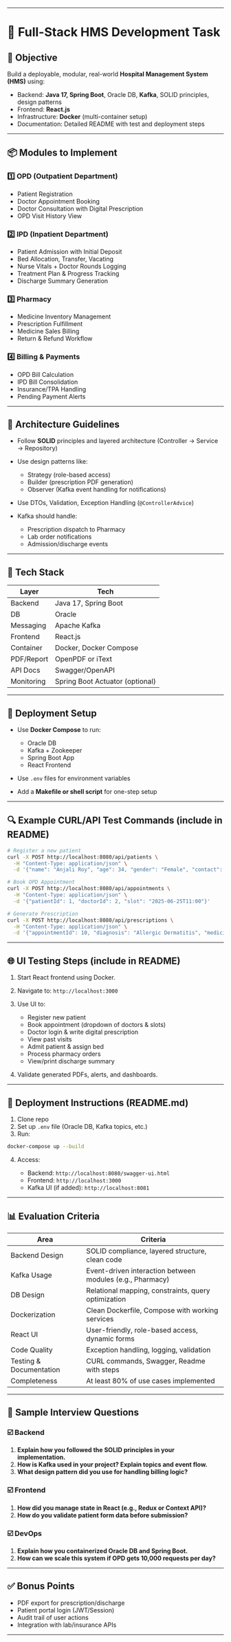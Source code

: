 
---

# 📝 Full-Stack HMS Development Task

## 🎯 **Objective**

Build a deployable, modular, real-world **Hospital Management System (HMS)** using:

* Backend: **Java 17, Spring Boot**, Oracle DB, **Kafka**, SOLID principles, design patterns
* Frontend: **React.js**
* Infrastructure: **Docker** (multi-container setup)
* Documentation: Detailed README with test and deployment steps

---

## 📦 Modules to Implement

### 1️⃣ **OPD (Outpatient Department)**

* Patient Registration
* Doctor Appointment Booking
* Doctor Consultation with Digital Prescription
* OPD Visit History View

### 2️⃣ **IPD (Inpatient Department)**

* Patient Admission with Initial Deposit
* Bed Allocation, Transfer, Vacating
* Nurse Vitals + Doctor Rounds Logging
* Treatment Plan & Progress Tracking
* Discharge Summary Generation

### 3️⃣ **Pharmacy**

* Medicine Inventory Management
* Prescription Fulfillment
* Medicine Sales Billing
* Return & Refund Workflow

### 4️⃣ **Billing & Payments**

* OPD Bill Calculation
* IPD Bill Consolidation
* Insurance/TPA Handling
* Pending Payment Alerts

---

## 📐 Architecture Guidelines

* Follow **SOLID** principles and layered architecture (Controller → Service → Repository)
* Use design patterns like:

  * Strategy (role-based access)
  * Builder (prescription PDF generation)
  * Observer (Kafka event handling for notifications)
* Use DTOs, Validation, Exception Handling (`@ControllerAdvice`)
* Kafka should handle:

  * Prescription dispatch to Pharmacy
  * Lab order notifications
  * Admission/discharge events

---

## 🧱 Tech Stack

| Layer      | Tech                            |
| ---------- | ------------------------------- |
| Backend    | Java 17, Spring Boot            |
| DB         | Oracle                          |
| Messaging  | Apache Kafka                    |
| Frontend   | React.js                        |
| Container  | Docker, Docker Compose          |
| PDF/Report | OpenPDF or iText                |
| API Docs   | Swagger/OpenAPI                 |
| Monitoring | Spring Boot Actuator (optional) |

---

## 🚢 Deployment Setup

* Use **Docker Compose** to run:

  * Oracle DB
  * Kafka + Zookeeper
  * Spring Boot App
  * React Frontend
* Use `.env` files for environment variables
* Add a **Makefile or shell script** for one-step setup

---

## 🔍 Example CURL/API Test Commands (include in README)

```bash
# Register a new patient
curl -X POST http://localhost:8080/api/patients \
  -H "Content-Type: application/json" \
  -d '{"name": "Anjali Roy", "age": 34, "gender": "Female", "contact": "9876543210"}'

# Book OPD Appointment
curl -X POST http://localhost:8080/api/appointments \
  -H "Content-Type: application/json" \
  -d '{"patientId": 1, "doctorId": 2, "slot": "2025-06-25T11:00"}'

# Generate Prescription
curl -X POST http://localhost:8080/api/prescriptions \
  -H "Content-Type: application/json" \
  -d '{"appointmentId": 10, "diagnosis": "Allergic Dermatitis", "medicines": ["Cetirizine 10mg"]}'
```

---

## 🌐 UI Testing Steps (include in README)

1. Start React frontend using Docker.
2. Navigate to: `http://localhost:3000`
3. Use UI to:

   * Register new patient
   * Book appointment (dropdown of doctors & slots)
   * Doctor login & write digital prescription
   * View past visits
   * Admit patient & assign bed
   * Process pharmacy orders
   * View/print discharge summary
4. Validate generated PDFs, alerts, and dashboards.

---

## 🚀 Deployment Instructions (README.md)

1. Clone repo
2. Set up `.env` file (Oracle DB, Kafka topics, etc.)
3. Run:

```bash
docker-compose up --build
```

4. Access:

   * Backend: `http://localhost:8080/swagger-ui.html`
   * Frontend: `http://localhost:3000`
   * Kafka UI (if added): `http://localhost:8081`

---

## 📊 Evaluation Criteria

| Area                    | Criteria                                                  |
| ----------------------- | --------------------------------------------------------- |
| Backend Design          | SOLID compliance, layered structure, clean code           |
| Kafka Usage             | Event-driven interaction between modules (e.g., Pharmacy) |
| DB Design               | Relational mapping, constraints, query optimization       |
| Dockerization           | Clean Dockerfile, Compose with working services           |
| React UI                | User-friendly, role-based access, dynamic forms           |
| Code Quality            | Exception handling, logging, validation                   |
| Testing & Documentation | CURL commands, Swagger, Readme with steps                 |
| Completeness            | At least 80% of use cases implemented                     |

---

## 🧠 Sample Interview Questions

### ☑️ Backend

1. **Explain how you followed the SOLID principles in your implementation.**
2. **How is Kafka used in your project? Explain topics and event flow.**
3. **What design pattern did you use for handling billing logic?**

### ☑️ Frontend

1. **How did you manage state in React (e.g., Redux or Context API)?**
2. **How do you validate patient form data before submission?**

### ☑️ DevOps

1. **Explain how you containerized Oracle DB and Spring Boot.**
2. **How can we scale this system if OPD gets 10,000 requests per day?**

---

## ✅ Bonus Points

* PDF export for prescription/discharge
* Patient portal login (JWT/Session)
* Audit trail of user actions
* Integration with lab/insurance APIs

---

